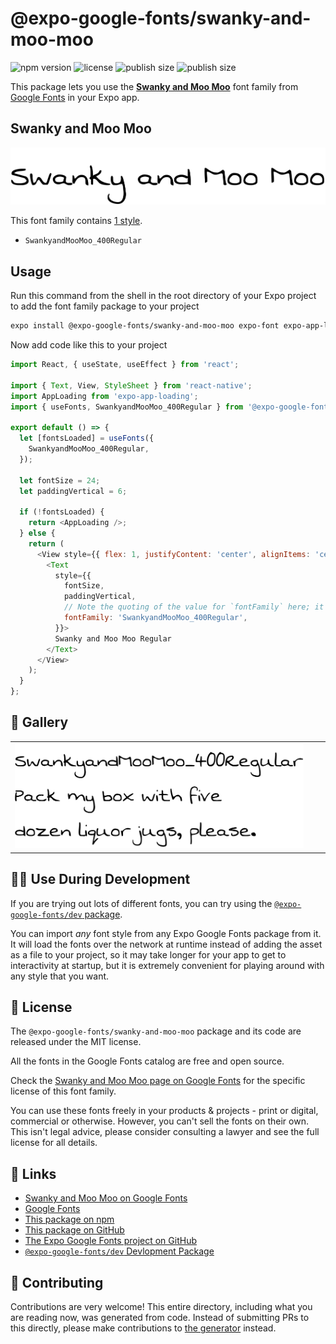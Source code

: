 # @expo-google-fonts/swanky-and-moo-moo

![npm version](https://flat.badgen.net/npm/v/@expo-google-fonts/swanky-and-moo-moo)
![license](https://flat.badgen.net/github/license/expo/google-fonts)
![publish size](https://flat.badgen.net/packagephobia/install/@expo-google-fonts/swanky-and-moo-moo)
![publish size](https://flat.badgen.net/packagephobia/publish/@expo-google-fonts/swanky-and-moo-moo)

This package lets you use the [**Swanky and Moo Moo**](https://fonts.google.com/specimen/Swanky+and+Moo+Moo) font family from [Google Fonts](https://fonts.google.com/) in your Expo app.

## Swanky and Moo Moo

![Swanky and Moo Moo](./font-family.png)

This font family contains [1 style](#-gallery).

- `SwankyandMooMoo_400Regular`

## Usage

Run this command from the shell in the root directory of your Expo project to add the font family package to your project
```sh
expo install @expo-google-fonts/swanky-and-moo-moo expo-font expo-app-loading
```

Now add code like this to your project
```js
import React, { useState, useEffect } from 'react';

import { Text, View, StyleSheet } from 'react-native';
import AppLoading from 'expo-app-loading';
import { useFonts, SwankyandMooMoo_400Regular } from '@expo-google-fonts/swanky-and-moo-moo';

export default () => {
  let [fontsLoaded] = useFonts({
    SwankyandMooMoo_400Regular,
  });

  let fontSize = 24;
  let paddingVertical = 6;

  if (!fontsLoaded) {
    return <AppLoading />;
  } else {
    return (
      <View style={{ flex: 1, justifyContent: 'center', alignItems: 'center' }}>
        <Text
          style={{
            fontSize,
            paddingVertical,
            // Note the quoting of the value for `fontFamily` here; it expects a string!
            fontFamily: 'SwankyandMooMoo_400Regular',
          }}>
          Swanky and Moo Moo Regular
        </Text>
      </View>
    );
  }
};

```

## 🔡 Gallery


||||
|-|-|-|
|![SwankyandMooMoo_400Regular](./SwankyandMooMoo_400Regular.ttf.png)||||


## 👩‍💻 Use During Development

If you are trying out lots of different fonts, you can try using the [`@expo-google-fonts/dev` package](https://github.com/expo/google-fonts/tree/master/font-packages/dev#readme).

You can import *any* font style from any Expo Google Fonts package from it. It will load the fonts
over the network at runtime instead of adding the asset as a file to your project, so it may take longer
for your app to get to interactivity at startup, but it is extremely convenient
for playing around with any style that you want.

## 📖 License

The `@expo-google-fonts/swanky-and-moo-moo` package and its code are released under the MIT license.

All the fonts in the Google Fonts catalog are free and open source.

Check the [Swanky and Moo Moo page on Google Fonts](https://fonts.google.com/specimen/Swanky+and+Moo+Moo) for the specific license of this font family.

You can use these fonts freely in your products & projects - print or digital, commercial or otherwise. However, you can't sell the fonts on their own. This isn't legal advice, please consider consulting a lawyer and see the full license for all details.

## 🔗 Links

- [Swanky and Moo Moo on Google Fonts](https://fonts.google.com/specimen/Swanky+and+Moo+Moo)
- [Google Fonts](https://fonts.google.com/)
- [This package on npm](https://www.npmjs.com/package/@expo-google-fonts/swanky-and-moo-moo)
- [This package on GitHub](https://github.com/expo/google-fonts/tree/master/font-packages/swanky-and-moo-moo)
- [The Expo Google Fonts project on GitHub](https://github.com/expo/google-fonts)
- [`@expo-google-fonts/dev` Devlopment Package](https://github.com/expo/google-fonts/tree/master/font-packages/dev)

## 🤝 Contributing

Contributions are very welcome! This entire directory, including what you are reading now, was generated from code. Instead of submitting PRs to this directly, please make contributions to [the generator](https://github.com/expo/google-fonts/tree/master/packages/generator) instead.
